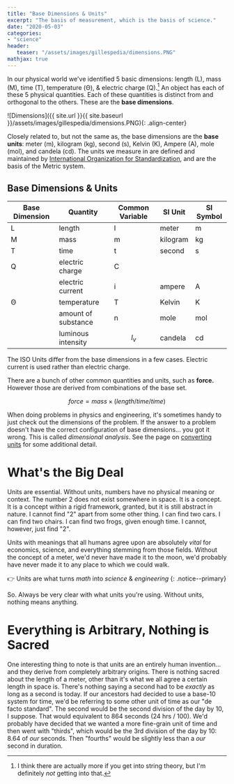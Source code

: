 ```yaml
---
title: "Base Dimensions & Units"
excerpt: "The basis of measurement, which is the basis of science."
date: "2020-05-03"
categories: 
- "science"
header:
   teaser: "/assets/images/gillespedia/dimensions.PNG"
mathjax: true
---
```


In our physical world we've identified 5 basic dimensions: length (L), mass (M), time (T), temperature (Θ), & electric charge (Q).[^1] An object has each of these 5 physical quantities. Each of these quantities is distinct from and orthogonal to the others. These are the **base dimensions**.

![Dimensions]({{ site.url }}{{ site.baseurl }}/assets/images/gillespedia/dimensions.PNG){: .align-center}

Closely related to, but not the same as, the base dimensions are the **base units**: meter (m), kilogram (kg), second (s), Kelvin (K), Ampere (A), mole (mol), and candela (cd). The units we measure in are defined and maintained by [International Organization for Standardization](https://www.iso.org/home.html), and are the basis of the Metric system.

## Base Dimensions & Units

| Base Dimension | Quantity            | Common Variable | SI Unit  | SI Symbol |
|----------------|---------------------|-----------------|----------|-----------|
| L              | length              | l               | meter    | m         |
| M              | mass                | m               | kilogram | kg        |
| T              | time                | t               | second   | s         |
| Q              | electric charge     | C               |          |           |
|                | electric current    | i               | ampere   | A         |
| Θ              | temperature         | T               | Kelvin   | K         |
|                | amount of substance | n               | mole     | mol       |
|                | luminous intensity  | $$l_v$$         | candela  | cd        |

The ISO Units differ from the base dimensions in a few cases. Electric current is used rather than electric charge.

There are a bunch of other common quantities and units, such as **force.** However those are derived from combinations of the base set. 

$$force = mass\times(length/time/time)$$

When doing problems in physics and engineering, it's sometimes handy to just check out the dimensions of the problem. If the answer to a problem doesn't have the correct configuration of base dimensions... you got it wrong. This is called *dimensional analysis*. See the page on [converting units](https://aarongilly.com/gillespedia/unit-conversions) for some additional detail.

# What's the Big Deal

Units are essential. Without units, numbers have no physical meaning or context. The number 2 does not exist somewhere in space. It is a concept. It is a concept within a rigid framework, granted, but it is still abstract in nature. I cannot find "2" apart from some other thing. I can find two cars. I can find two chairs. I can find two frogs, given enough time. I cannot, however, just find "2". 

Units with meanings that all humans agree upon are absolutely *vital* for economics, science, and everything stemming from those fields. Without the concept of a meter, we'd never have made it to the moon, we'd probably have never made it to any place to which we could walk.

👉 Units are what turns *math* into *science* & *engineering*
{: .notice--primary}

So. Always be very clear with what units you're using. Without units, nothing means anything.

# Everything is Arbitrary, Nothing is Sacred

One interesting thing to note is that units are an entirely human invention... and they derive from completely arbitrary origins. There is nothing sacred about the length of a meter, other than it's what we all agree a certain length in space is. There's nothing saying a second had to be *exactly* as long as a second is today. If our ancestors had decided to use a base-10 system for time, we'd be referring to some other unit of time as our "de facto standard". The second would be the second division of the day by 10, I suppose. That would equivalent to 864 seconds (24 hrs / 100). We'd probably have decided that we wanted a more fine-grain unit of time and then went with "thirds", which would be the 3rd division of the day by 10: 8.64 of *our* seconds. Then "fourths" would be slightly less than a *our* second in duration.

[^1]: I think there are actually more if you get into string theory, but I'm definitely *not* getting into that.